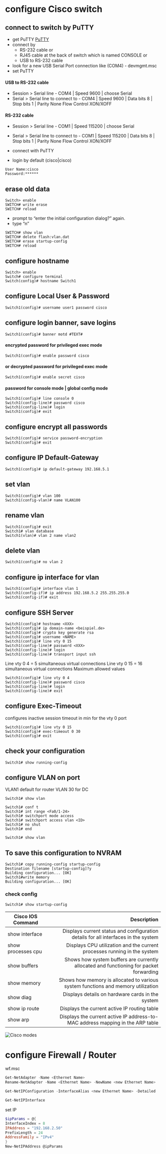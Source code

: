 # configure Cisco switch
## connect to switch by PuTTY
- get PuTTY [PuTTY](https://www.putty.org/)
- connect by 
  - RS-232 cable or 
  - RJ45 cable at the back of switch which is named CONSOLE or
  - USB to RS-232 cable
- look for a new USB Serial Port connection like (COM4) - devmgmt.msc
- set PuTTY
#### USB to RS-232 cable
  - Session > Serial line - COM4 | Speed 9600 | choose Serial
  - Serial > Serial line to connect to - COM4 | Speed 9600 | Data bits 8 | Stop bits 1 | Parity None Flow Control XON/XOFF

#### RS-232 cable
  - Session > Serial line - COM1 | Speed 115200 | choose Serial
  - Serial > Serial line to connect to - COM1 | Speed 115200 | Data bits 8 | Stop bits 1 | Parity None Flow Control XON/XOFF

- connect with PuTTY
- login by default (cisco|cisco)
```cisco
User Name:cisco
Password:******
```
## erase old data
```cisco
Switch> enable
SWITCH# write erase 
SWITCH# reload
```
- prompt to “enter the initial configuration dialog?” again. 
- type “n”
```cisco
SWITCH# show vlan
SWITCH# delete flash:vlan.dat
SWITCH# erase startup-config
SWITCH# reload
```

## configure hostname
```cisco
Switch> enable
Switch# configure terminal
Switch(config)# hostname Switch1
```
## configure Local User & Password
```cisco
Switch1(config)# username user1 password cisco
```
## configure login banner, save logins
```cisco
Switch1(config)# banner motd #TEXT#
```
#### encrypted password for privileged exec mode
```cisco
Switch1(config)# enable password cisco
```
#### or decrypted password for privileged exec mode
```cisco
Switch1(config)# enable secret cisco
```
#### password for console mode | global config mode
```cisco
Switch1(config)# line console 0
Switch1(config-line)# password cisco
Switch1(config-line)# login
Switch1(config)# exit
```
## configure encrypt all passwords
```cisco
Switch1(config)# service password-encryption
Switch1(config)# exit
```
## configure IP Default-Gateway
```cisco
Switch1(config)# ip default-gateway 192.168.5.1
```
## set vlan
```cisco
Switch1(config)# vlan 100 
Switch1(config-vlan)# name VLAN100
```
## rename vlan
```cisco
Switch1(config)# exit
Switch1# vlan database
Switch1(vlan)# vlan 2 name vlan2 
```
## delete vlan
```cisco
Switch1(config)# no vlan 2
```
## configure ip interface for vlan
```cisco
Switch1(config)# interface vlan 1
Switch1(config-if)# ip address 192.168.5.2 255.255.255.0
Switch1(config-if)# exit
```
## configure SSH Server
```cisco
Switch1(config)# hostname <XXX>
Switch1(config)# ip domain-name <beispiel.de>
Switch1(config)# crypto key generate rsa
Switch1(config)# username <NAME>
Switch1(config)# line vty 0 15
Switch1(config-line)# password <XXX>
Switch1(config-line)# login
Switch1(config-line)# transport input ssh
```
Line vty 0 4 = 5 simultaneous virtual connections
Line vty 0 15 = 16 simultaneous virtual connections Maximum allowed values
```cisco
Switch1(config)# line vty 0 4
Switch1(config-line)# password cisco
Switch1(config-line)# login
Switch1(config-line)# exit
```
## configure Exec-Timeout
configures inactive session timeout in min for the vty 0 port
```cisco
Switch1(config)# line vty 0 15
Switch1(config)# exec-timeout 0 30
Switch1(config)# exit
```

## check your configuration
```cisco
Switch1# show running-config
```
## configure VLAN on port
VLAN1 default for router
VLAN 30 for DC
```cisco
Switch1# show vlan

Switch1# conf t
Switch1# int range <Fa0/1-24>
Switch1# switchport mode access
Switch1# switchport access vlan <ID>
Switch1# no shut
Switch1# end

Switch1# show vlan
```
## To save this configuration to NVRAM
```cisco
Switch1# copy running-config startup-config
Destination filename [startup-config]?y
Building configuration... [OK]
Switch1#write memory
Building configuration... [OK]
```
### check config
```cisco
Switch1# show startup-config
```
| Cisco IOS Command  | Description   |
| -----------------  | -------------:|
| show interface     | Displays current status and configuration details for all interfaces in the system |
| show processes cpu | Displays CPU utilization and the current processes running in the system |
| show buffers       | Shows how system buffers are currently allocated and functioning for packet forwarding |
| show memory        | Shows how memory is allocated to various system functions and memory utilization |
| show diag          | Displays details on hardware cards in the system |
| show ip route      | Displays the current active IP routing table |
| show arp           | Displays the current active IP address-to-MAC address mapping in the ARP table |

![Cisco modes](./img%20-%20cisco%20modes.png)

# configure Firewall / Router
wf.msc
```powershell
Get-NetAdapter -Name <Ethernet Name>
Rename-NetAdapter -Name <Ethernet Name> -NewName <new Ethernet Name>

Get-NetIPConfiguration -InterfaceAlias <new Ethernet Name> -Detailed

Get-NetIPInterface
```
set IP
```powershell
$ipParams = @{
InterfaceIndex = 8
IPAddress = "192.168.2.50"
PrefixLength = 24
AddressFamily = "IPv4"
}
New-NetIPAddress @ipParams
```
